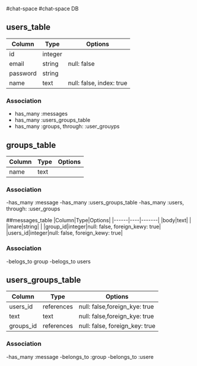#chat-space
#chat-space DB

## users_table
|Column|Type|Options|
|------|----|-------|
|id|integer| |
|email|string|null: false|
|password|string| |
|name|text|null: false, index: true|

### Association
- has_many :messages
- has_many :users_groups_table
- has_many :groups, through: :user_grouyps

## groups_table
|Column|Type|Options|
|------|----|-------|
|name|text| |
### Association
-has_many :message
-has_many :users_groups_table
-has_many :users, through: :user_groups

##messages_table
|Column|Type|Options|
|------|----|-------|
|body|text| |
|imare|string| |
|group_id|integer|null: false, foreign_kewy: true|
|users_id|integer|null: false, foreign_kewy: true|

### Association
-belogs_to group
-belogs_to users


## users_groups_table
|Column|Type|Options|
|------|----|-------|
|users_id|references|null: false,foreign_kye: true|
|text|text|null: false,foreign_kye: true|
|groups_id|references|null: false, foreign_key: true|

### Association

-has_many :message
-belongs_to :group
-belongs_to :usere
